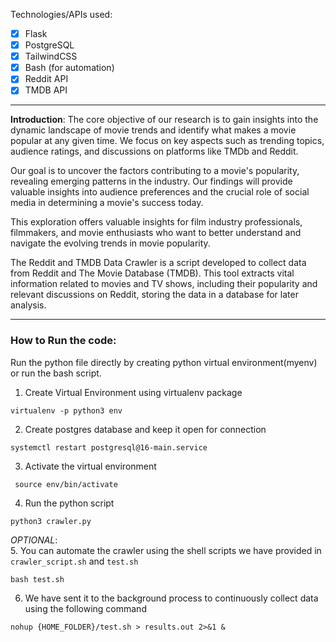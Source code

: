 Technologies/APIs used:
- [x] Flask
- [x] PostgreSQL
- [x] TailwindCSS
- [x] Bash (for automation)
- [x] Reddit API
- [x] TMDB API
---

**Introduction**: The core objective of our research is to gain insights into the dynamic landscape of movie trends and identify what makes a movie popular at any given time. We focus on key aspects such as trending topics, audience ratings, and discussions on platforms like TMDb and Reddit.

Our goal is to uncover the factors contributing to a movie's popularity, revealing emerging patterns in the industry. Our findings will provide valuable insights into audience preferences and the crucial role of social media in determining a movie's success today.

This exploration offers valuable insights for film industry professionals, filmmakers, and movie enthusiasts who want to better understand and navigate the evolving trends in movie popularity.

The Reddit and TMDB Data Crawler is a script developed to collect data from Reddit and The Movie Database (TMDB). This tool extracts vital information related to movies and TV shows, including their popularity and relevant discussions on Reddit, storing the data in a database for later analysis.


--- 
### How to Run the code: 

Run the python file directly by creating python virtual environment(myenv) or run the bash script.

1. Create Virtual Environment using virtualenv package
```
virtualenv -p python3 env
```
2. Create postgres database and keep it open for connection
```
systemctl restart postgresql@16-main.service
```

3. Activate the virtual environment

```
 source env/bin/activate
```

4. Run the python script 
```
python3 crawler.py
```

_OPTIONAL_:   
5. You can automate the crawler using the shell scripts we have provided in `crawler_script.sh` and `test.sh`

```
bash test.sh
```

6. We have sent it to the background process to continuously collect data using the following command

```
nohup {HOME_FOLDER}/test.sh > results.out 2>&1 &
```
